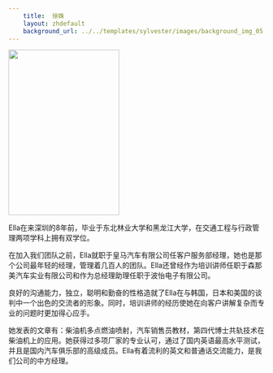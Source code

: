 ```yaml
---
    title:  徐姝 
    layout: zhdefault
    background_url: ../../templates/sylvester/images/background_img_05.jpg
---
```

<div class="staff_img">
  <img border="0" height="326" src="http://www.sylvester-associates.com/templates/sylvester/images/Ella Xu.jpg" width="218"/>
</div>

Ella在来深圳的8年前，毕业于东北林业大学和黑龙江大学，在交通工程与行政管理两项学科上拥有双学位。

在加入我们团队之前，Ella就职于皇马汽车有限公司任客户服务部经理，她也是那个公司最年轻的经理，管理着几百人的团队。Ella还曾经作为培训讲师任职于森那美汽车实业有限公司和作为总经理助理任职于波怡电子有限公司。

良好的沟通能力，独立，聪明和勤奋的性格造就了Ella在与韩国，日本和美国的谈判中一个出色的交流者的形象。同时，培训讲师的经历使她在向客户讲解复杂而专业的问题时更加得心应手。

她发表的文章有：柴油机多点燃油喷射，汽车销售员教材，第四代博士共轨技术在柴油机上的应用。她获得过多项厂家的专业认可，通过了国内英语最高水平测试，并且是国内汽车俱乐部的高级成员。Ella有着流利的英文和普通话交流能力，是我们公司的中方经理。

